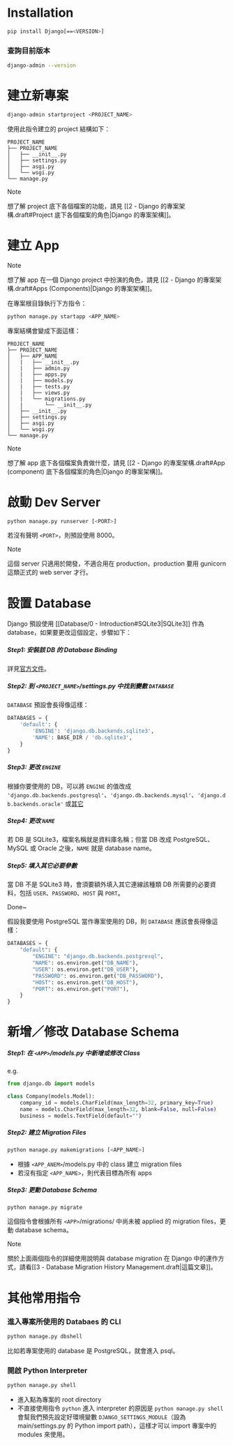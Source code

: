 # Installation

```sh
pip install Django[==<VERSION>]
```

### 查詢目前版本

```bash
django-admin --version
```

# 建立新專案

```sh
django-admin startproject <PROJECT_NAME>
```

使用此指令建立的 project 結構如下：

```plaintext
PROJECT_NAME
├── PROJECT_NAME
│   ├── __init__.py
│   ├── settings.py
│   ├── asgi.py
│   └── wsgi.py
└── manage.py
```

> [!Note]
> 想了解 project 底下各個檔案的功能，請見 [[2 - Django 的專案架構.draft#Project 底下各個檔案的角色|Django 的專案架構]]。

# 建立 App

> [!Note]
> 想了解 app 在一個 Django project 中扮演的角色，請見 [[2 - Django 的專案架構.draft#Apps (Components)|Django 的專案架構]]。

在專案根目錄執行下方指令：

```sh
python manage.py startapp <APP_NAME>
```

專案結構會變成下面這樣：

```plaintext
PROJECT_NAME
├── PROJECT_NAME
│   ├── APP_NAME
│   |   ├── __init__.py
│   |   ├── admin.py
│   |   ├── apps.py
│   |   ├── models.py
│   |   ├── tests.py
│   |   ├── views.py
│   |   └── migrations.py
│   |       └── __init__.py
│   ├── __init__.py
│   ├── settings.py
│   ├── asgi.py
│   └── wsgi.py
└── manage.py
```

> [!Note]
> 想了解 app 底下各個檔案負責做什麼，請見 [[2 - Django 的專案架構.draft#App (component) 底下各個檔案的角色|Django 的專案架構]]。

# 啟動 Dev Server

```sh
python manage.py runserver [<PORT>]
```

若沒有聲明 `<PORT>`，則預設使用 8000。

> [!Note]
> 這個 server 只適用於開發，不適合用在 production，production 要用 gunicorn 這類正式的 web server 才行。

# 設置 Database

Django 預設使用 [[Database/0 - Introduction#SQLite3|SQLite3]] 作為 database，如果要更改這個設定，步驟如下：

##### Step1: 安裝該 DB 的 Database Binding

詳見[官方文件](https://docs.djangoproject.com/en/5.0/topics/install/#get-your-database-running)。

##### Step2: 到 `<PROJECT_NAME>`/settings.py 中找到變數 `DATABASE`

`DATABASE` 預設會長得像這樣：

```Python
DATABASES = {
    'default': {
        'ENGINE': 'django.db.backends.sqlite3',
        'NAME': BASE_DIR / 'db.sqlite3',
    }
}
```

##### Step3: 更改 `ENGINE`

根據你要使用的 DB，可以將 `ENGINE` 的值改成 `'django.db.backends.postgresql'`、`'django.db.backends.mysql'`、`'django.db.backends.oracle'` 或[其它](https://docs.djangoproject.com/en/5.0/ref/databases/#third-party-notes)

##### Step4: 更改 `NAME`

若 DB 是 SQLite3，檔案名稱就是資料庫名稱；但當 DB 改成 PostgreSQL、MySQL 或 Oracle 之後，`NAME` 就是 database name。

##### Step5: 填入其它必要參數

當 DB 不是 SQLite3 時，會須要額外填入其它連線該種類 DB 所需要的必要資料，包括 `USER`、`PASSWORD`、`HOST` 與 `PORT`。

Done~

假設我要使用 PostgreSQL 當作專案使用的 DB，則 `DATABASE` 應該會長得像這樣：

```Python
DATABASES = {
    "default": {
        "ENGINE": "django.db.backends.postgresql",
        "NAME": os.environ.get("DB_NAME"),
        "USER": os.environ.get("DB_USER"),
        "PASSWORD": os.environ.get("DB_PASSWORD"),
        "HOST": os.environ.get("DB_HOST"),
        "PORT": os.environ.get("PORT"),
    }
}
```

# 新增／修改 Database Schema

##### Step1: 在 `<APP>`/models.py 中新增或修改 Class

e.g.

```Python
from django.db import models

class Company(models.Model):
    company_id = models.CharField(max_length=32, primary_key=True)
    name = models.CharField(max_length=32, blank=False, null=False)
    business = models.TextField(default="")
```

##### Step2: 建立 Migration Files

```sh
python manage.py makemigrations [<APP_NAME>]
```

- 根據 `<APP_ANEM>`/models.py 中的 class 建立 migration files
- 若沒有指定 `<APP_NAME>`，則代表目標為所有 apps

##### Step3: 更動 Database Schema

```bash
python manage.py migrate
```

這個指令會根據所有 `<APP>`/migrations/ 中尚未被 applied 的 migration files，更動 database schema。

>[!Note]
>關於上面兩個指令的詳細使用說明與 database migration 在 Django 中的運作方式，請看[[3 - Database Migration History Management.draft|這篇文章]]。

# 其他常用指令

### 進入專案所使用的 Databaes 的 CLI

```bash
python manage.py dbshell
```

比如若專案使用的 database 是 PostgreSQL，就會進入 psql。

### 開啟 Python Interpreter

```bash
python manage.py shell
```

- 進入點為專案的 root directory
- 不直接使用指令 `python` 進入 interpreter 的原因是 `python manage.py shell` 會幫我們預先設定好環境變數 `DJANGO_SETTINGS_MODULE`（設為 main/settings.py 的 Python import path），這樣才可以 import 專案中的 modules 來使用。
